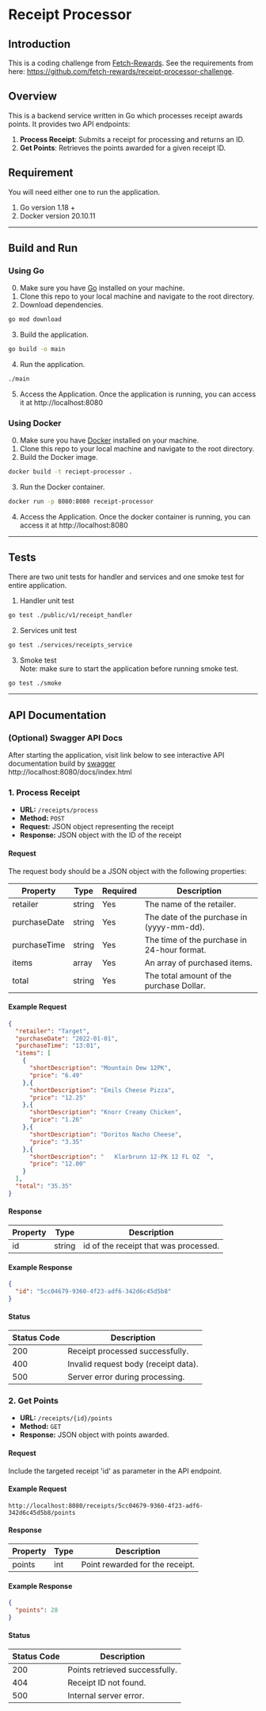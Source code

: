 # Receipt Processor

## Introduction
This is a coding challenge from [Fetch-Rewards](https://fetch.com/). 
See the requirements from here: https://github.com/fetch-rewards/receipt-processor-challenge.

## Overview
This is a backend service written in Go which processes receipt awards points. It provides two API endpoints:
1. **Process Receipt**: Submits a receipt for processing and returns an ID.
2. **Get Points**: Retrieves the points awarded for a given receipt ID.

## Requirement
You will need either one to run the application.
1. Go version 1.18 +
2. Docker version  20.10.11

---
## Build and Run
### Using Go
0. Make sure you have [Go](https://go.dev/) installed on your machine.
1. Clone this repo to your local machine and navigate to the root directory.
2. Download dependencies.
```bash
go mod download
```

3. Build the application.
```bash
go build -o main
```

4. Run the application.
```bash
./main
```

5. Access the Application.
Once the application is running, you can access it at http://localhost:8080

### Using Docker
0. Make sure you have [Docker](https://www.docker.com/) installed on your machine.
1. Clone this repo to your local machine and navigate to the root directory.
2. Build the Docker image.
```bash
docker build -t reciept-processor .
```

3. Run the Docker container.
```bash
docker run -p 8080:8080 receipt-processor
```
4. Access the Application.
Once the docker container is running, you can access it at http://localhost:8080


---
## Tests
There are two unit tests for handler and services and one smoke test for entire application.

1. Handler unit test
```bash
go test ./public/v1/receipt_handler   
```

2. Services unit test
```bash
go test ./services/receipts_service    
```

3. Smoke test<br />
Note: make sure to start the application before running smoke test.

```bash
go test ./smoke 
```

---
## API Documentation
### (Optional) Swagger API Docs
After starting the application, visit link below to see interactive API documentation build by [swagger](https://github.com/swaggo/gin-swagger)<br />
http://localhost:8080/docs/index.html

### 1. Process Receipt
- **URL:** `/receipts/process`
- **Method:** `POST`
- **Request:** JSON object representing the receipt
- **Response:** JSON object with the ID of the receipt

#### Request
The request body should be a JSON object with the following properties:

| Property | Type | Required | Description |
| -------- | ---- | -------- | ----------- |
| retailer | string | Yes | The name of the retailer. |
| purchaseDate | string | Yes | The date of the purchase in (yyyy-mm-dd). |
| purchaseTime | string | Yes | The time of the purchase in 24-hour format. |
| items | array | Yes | An array of purchased items. |
| total | string | Yes | The total amount of the purchase Dollar. |

#### Example Request

``` json 
{
  "retailer": "Target",
  "purchaseDate": "2022-01-01",
  "purchaseTime": "13:01",
  "items": [
    {
      "shortDescription": "Mountain Dew 12PK",
      "price": "6.49"
    },{
      "shortDescription": "Emils Cheese Pizza",
      "price": "12.25"
    },{
      "shortDescription": "Knorr Creamy Chicken",
      "price": "1.26"
    },{
      "shortDescription": "Doritos Nacho Cheese",
      "price": "3.35"
    },{
      "shortDescription": "   Klarbrunn 12-PK 12 FL OZ  ",
      "price": "12.00"
    }
  ],
  "total": "35.35"
}
```

#### Response
| Property | Type | Description |
| -------- | ---- | ----------- |
| id | string | id of the receipt that was processed. |

#### Example Response

```json
{
  "id": "5cc04679-9360-4f23-adf6-342d6c45d5b8"
}
```

#### Status 

| Status Code | Description |
| ----------- | ----------- |
| 200 | Receipt processed successfully. |
| 400 | Invalid request body (receipt data). |
| 500 | Server error during processing. |


### 2. Get Points
- **URL:** `/receipts/{id}/points`
- **Method:** `GET`
- **Response:** JSON object with points awarded.

#### Request
Include the targeted receipt 'id' as parameter in the API endpoint.

#### Example Request

`http://localhost:8080/receipts/5cc04679-9360-4f23-adf6-342d6c45d5b8/points`

#### Response
| Property | Type | Description |
| -------- | ---- | ----------- |
| points | int | Point rewarded for the receipt. |

#### Example Response

```json
{
  "points": 28
}
```

#### Status 

| Status Code | Description |
| ----------- | ----------- |
| 200 | Points retrieved successfully. |
| 404 | Receipt ID not found. |
| 500 | Internal server error. |


